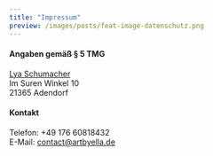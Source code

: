 ```yaml
---
title: "Impressum"
preview: /images/posts/feat-image-datenschutz.png
---
```


#### Angaben gemäß § 5 TMG
[Lya Schumacher](/aboutlya)  
Im Suren Winkel 10  
21365 Adendorf
#### Kontakt
Telefon: +49 176 60818432  
E-Mail: contact@artbyella.de

